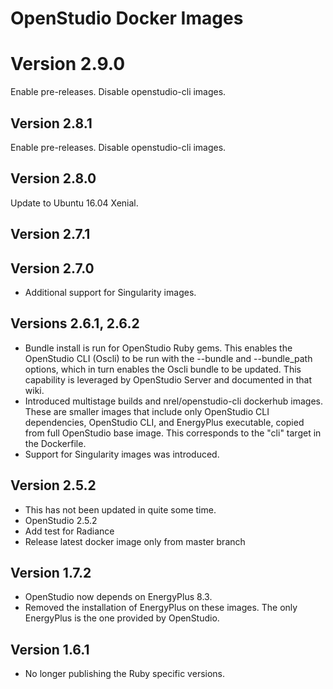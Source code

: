 # OpenStudio Docker Images

# Version 2.9.0
 Enable pre-releases.  Disable openstudio-cli images.

## Version 2.8.1
Enable pre-releases.  Disable openstudio-cli images.

## Version 2.8.0
Update to Ubuntu 16.04 Xenial.

## Version 2.7.1

## Version 2.7.0
* Additional support for Singularity images.

## Versions 2.6.1, 2.6.2

* Bundle install is run for OpenStudio Ruby gems. This enables the OpenStudio CLI (Oscli) to be run with the --bundle and --bundle_path options, which in turn enables the Oscli bundle to be updated.  This capability is leveraged by OpenStudio Server and documented in that wiki.
* Introduced multistage builds and nrel/openstudio-cli dockerhub images.  These are smaller images that include only OpenStudio CLI dependencies, OpenStudio CLI, and EnergyPlus executable, copied from full OpenStudio base image.  This corresponds to the "cli" target in the Dockerfile.
* Support for Singularity images was introduced.

## Version 2.5.2

* This has not been updated in quite some time.
* OpenStudio 2.5.2
* Add test for Radiance
* Release latest docker image only from master branch

## Version 1.7.2 

* OpenStudio now depends on EnergyPlus 8.3.
* Removed the installation of EnergyPlus on these images. The only EnergyPlus is the one provided by OpenStudio.

## Version 1.6.1

* No longer publishing the Ruby specific versions. 

